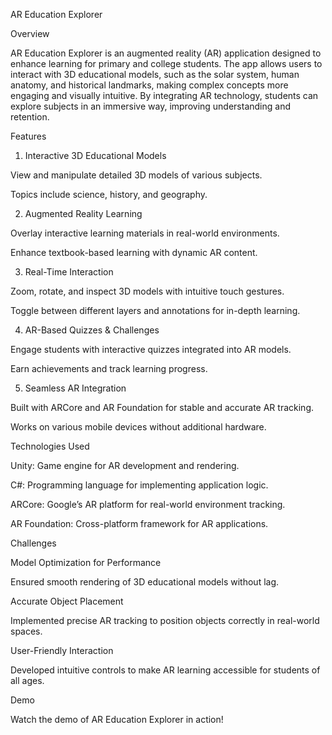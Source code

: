 AR Education Explorer

Overview

AR Education Explorer is an augmented reality (AR) application designed to enhance learning for primary and college students. The app allows users to interact with 3D educational models, such as the solar system, human anatomy, and historical landmarks, making complex concepts more engaging and visually intuitive. By integrating AR technology, students can explore subjects in an immersive way, improving understanding and retention.

Features

1. Interactive 3D Educational Models

View and manipulate detailed 3D models of various subjects.

Topics include science, history, and geography.

2. Augmented Reality Learning

Overlay interactive learning materials in real-world environments.

Enhance textbook-based learning with dynamic AR content.

3. Real-Time Interaction

Zoom, rotate, and inspect 3D models with intuitive touch gestures.

Toggle between different layers and annotations for in-depth learning.

4. AR-Based Quizzes & Challenges

Engage students with interactive quizzes integrated into AR models.

Earn achievements and track learning progress.

5. Seamless AR Integration

Built with ARCore and AR Foundation for stable and accurate AR tracking.

Works on various mobile devices without additional hardware.

Technologies Used

Unity: Game engine for AR development and rendering.

C#: Programming language for implementing application logic.

ARCore: Google’s AR platform for real-world environment tracking.

AR Foundation: Cross-platform framework for AR applications.

Challenges

Model Optimization for Performance

Ensured smooth rendering of 3D educational models without lag.

Accurate Object Placement

Implemented precise AR tracking to position objects correctly in real-world spaces.

User-Friendly Interaction

Developed intuitive controls to make AR learning accessible for students of all ages.

Demo

Watch the demo of AR Education Explorer in action!

